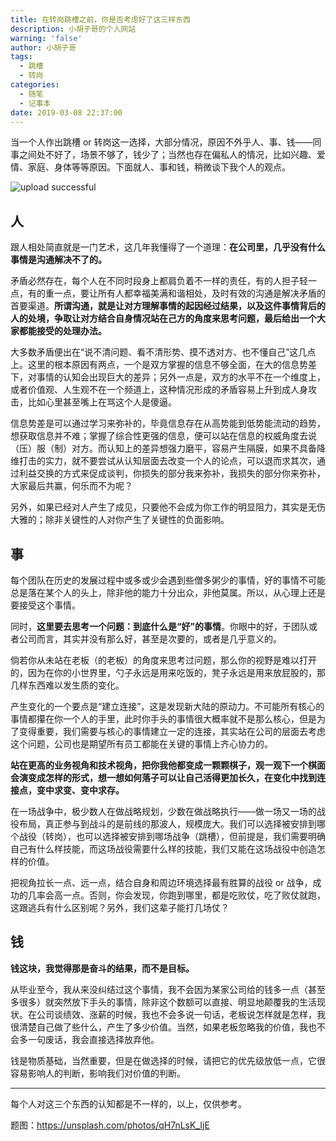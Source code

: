 ```yaml
---
title: 在转岗跳槽之前，你是否考虑好了这三样东西
description: 小胡子哥的个人网站
warning: 'false'
author: 小胡子哥
tags:
  - 跳槽
  - 转岗
categories:
  - 随笔
  - 记事本
date: 2019-03-08 22:37:00
---
```

当一个人作出跳槽 or 转岗这一选择，大部分情况，原因不外乎人、事、钱——同事之间处不好了，场景不够了，钱少了；当然也存在偏私人的情况，比如兴趣、爱情、家庭、身体等等原因。下面就人、事和钱，稍微谈下我个人的观点。


![upload successful](https://www.barretlee.com/blogimgs/2019/03/08/one-person-alone.jpg)


## 人

跟人相处简直就是一门艺术，这几年我懂得了一个道理：**在公司里，几乎没有什么事情是沟通解决不了的。**

矛盾必然存在，每个人在不同时段身上都肩负着不一样的责任，有的人担子轻一点，有的重一点，要让所有人都幸福美满和谐相处，及时有效的沟通是解决矛盾的首要渠道。**所谓沟通，就是让对方理解事情的起因经过结果，以及这件事情背后的人的处境，争取让对方结合自身情况站在己方的角度来思考问题，最后给出一个大家都能接受的处理办法。**

大多数矛盾便出在“说不清问题、看不清形势、摸不透对方、也不懂自己”这几点上。这里的根本原因有两点，一个是双方掌握的信息不够全面，在大的信息势差下，对事情的认知会出现巨大的差异；另外一点是，双方的水平不在一个维度上，或者价值观、人生观不在一个频道上，这种情况形成的矛盾容易上升到成人身攻击，比如心里甚至嘴上在骂这个人是傻逼。

信息势差是可以通过学习来弥补的，毕竟信息存在从高势能到低势能流动的趋势，想获取信息并不难；掌握了综合性更强的信息，便可以站在信息的权威角度去说（压）服（制）对方。而认知上的差异想强力磨平，容易产生隔膜，如果不具备降维打击的实力，就不要尝试从认知层面去改变一个人的论点，可以退而求其次，通过利益交换的方式来促成谈判，你损失的部分我来弥补，我损失的部分你来弥补，大家最后共赢，何乐而不为呢？

另外，如果已经对人产生了成见，只要他不会成为你工作的明显阻力，其实是无伤大雅的；除非关键性的人对你产生了关键性的负面影响。

## 事

每个团队在历史的发展过程中或多或少会遇到些僧多粥少的事情，好的事情不可能总是落在某个人的头上，除非他的能力十分出众，非他莫属。所以，从心理上还是要接受这个事情。

同时，**这里要去思考一个问题：到底什么是“好”的事情**。你眼中的好，于团队或者公司而言，其实并没有那么好，甚至是次要的，或者是几乎意义的。

倘若你从未站在老板（的老板）的角度来思考过问题，那么你的视野是难以打开的，因为在你的小世界里，勺子永远是用来吃饭的，凳子永远是用来放屁股的，那几样东西难以发生质的变化。

产生变化的一个要点是“建立连接”，这是发现新大陆的原动力。不可能所有核心的事情都攥在你一个人的手里，此时你手头的事情很大概率就不是那么核心，但是为了变得重要，我们需要与核心的事情建立一定的连接，其实站在公司的层面去考虑这个问题，公司也是期望所有员工都能在关键的事情上齐心协力的。

**站在更高的业务视角和技术视角，把你我他都变成一颗颗棋子，观一观下一个棋面会演变成怎样的形式，想一想如何落子可以让自己活得更加长久，在变化中找到连接点，变中求变、变中求存。**

在一场战争中，极少数人在做战略规划，少数在做战略执行——做一场又一场的战役布局，真正参与到战斗的是前线的那波人，规模庞大。我们可以选择被安排到哪个战役（转岗），也可以选择被安排到哪场战争（跳槽），但前提是，我们需要明确自己有什么样技能，而这场战役需要什么样的技能，我们又能在这场战役中创造怎样的价值。

把视角拉长一点、远一点，结合自身和周边环境选择最有胜算的战役 or 战争，成功的几率会高一点。否则，你会发现，你跑到哪里，都是吃败仗，吃了败仗就跑，这跟逃兵有什么区别呢？另外，我们这辈子能打几场仗？

## 钱

**钱这块，我觉得那是奋斗的结果，而不是目标。**

从毕业至今，我从来没纠结过这个事情，我不会因为某家公司给的钱多一点（甚至多很多）就突然放下手头的事情，除非这个数额可以直接、明显地颠覆我的生活现状。在公司谈绩效、涨薪的时候，我也不会多说一句话，老板说怎样就是怎样，我很清楚自己做了些什么，产生了多少价值。当然，如果老板忽略我的价值，我也不会多一句废话，我会直接选择放弃他。

钱是物质基础，当然重要，但是在做选择的时候，请把它的优先级放低一点，它很容易影响人的判断，影响我们对价值的判断。

- - - - --

每个人对这三个东西的认知都是不一样的，以上，仅供参考。

题图：<https://unsplash.com/photos/qH7nLsK_IjE>
